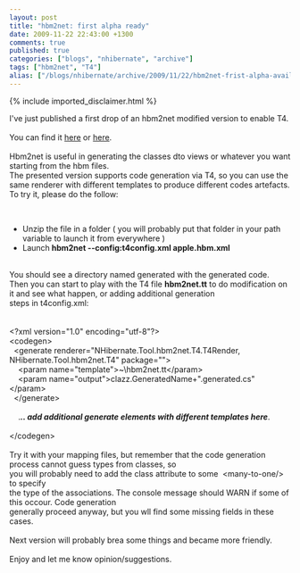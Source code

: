 ```yaml
---
layout: post
title: "hbm2net: first alpha ready"
date: 2009-11-22 22:43:00 +1300
comments: true
published: true
categories: ["blogs", "nhibernate", "archive"]
tags: ["hbm2net", "T4"]
alias: ["/blogs/nhibernate/archive/2009/11/22/hbm2net-frist-alpha-available.aspx"]
---
```

<!-- more -->
{% include imported_disclaimer.html %}
<p>I've just published a first drop of an hbm2net modified version to enable T4.<br />&nbsp;<br />You can find it <a href="/media/p/546.aspx">here</a> or <a href="https://sourceforge.net/projects/nhcontrib/files/NHibernate.Hbm2Net/hbm2net.zip/download">here</a>.<br /><br />Hbm2net is useful in generating the classes dto views or whatever you want starting from the hbm files.<br />The presented version supports code generation via T4, so you can use the same renderer with different templates to produce different codes artefacts.<br />To try it, please do the follow:</p>
<p>&nbsp;</p>
<ul>
<li>Unzip the file in a folder ( you will probably put that folder in your path variable to launch it from everywhere )</li>
<li>Launch<b> hbm2net --config:t4config.xml apple.hbm.xml</b></li>
</ul>
<p><br />You should see a directory named generated with the generated code.<br />Then you can start to play with the T4 file <b>hbm2net.tt</b> to do modification on it and see what happen, or adding additional generation<br />steps in t4config.xml:<br /><br /><br />&lt;?xml version="1.0" encoding="utf-8"?&gt;<br />&lt;codegen&gt;<br />&nbsp; &lt;generate renderer="NHibernate.Tool.hbm2net.T4.T4Render, NHibernate.Tool.hbm2net.T4" package=""&gt;<br />&nbsp;&nbsp;&nbsp; &lt;param name="template"&gt;~\hbm2net.tt&lt;/param&gt;<br />&nbsp;&nbsp;&nbsp; &lt;param name="output"&gt;clazz.GeneratedName+".generated.cs"&lt;/param&gt;<br />&nbsp; &lt;/generate&gt;<br /><br />&nbsp;&nbsp;&nbsp; .<b><i>.. add additional generate elements with different templates here</i></b>.<br /><br />&lt;/codegen&gt;<br /><br />Try it with your mapping files, but remember that the code generation process cannot guess types from classes, so<br />you will probably need to add the class attribute to some&nbsp; &lt;many-to-one/&gt; to specify<br />the type of the associations. The console message should WARN if some of this occour. Code generation<br />generally proceed anyway, but you wll find some missing fields in these cases.<br /><br />Next version will probably brea some things and became more friendly.<br /><br />Enjoy and let me know opinion/suggestions.</p>
